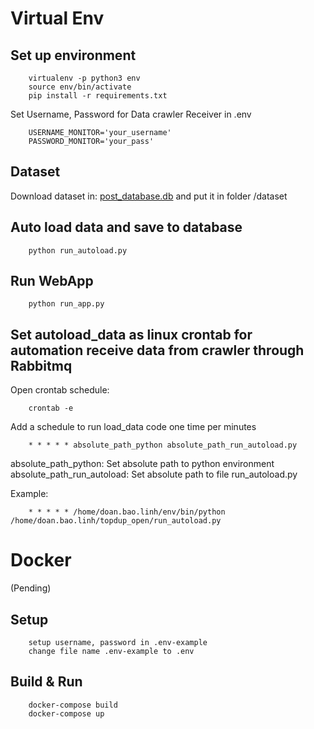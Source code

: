 
# Virtual Env
## Set up environment
```
    virtualenv -p python3 env
    source env/bin/activate
    pip install -r requirements.txt
```

Set Username, Password for Data crawler Receiver in .env
```
    USERNAME_MONITOR='your_username'
    PASSWORD_MONITOR='your_pass'
```



## Dataset
Download dataset in: [post_database.db](https://drive.google.com/file/d/1YtXEDgFQPpZRT3eeCdVKiGWkNRi8lW48) and put it in folder /dataset
## Auto load data and save to database
```
    python run_autoload.py
```

## Run WebApp
```
    python run_app.py
```
## Set autoload_data as linux crontab for automation receive data from crawler through Rabbitmq

Open crontab schedule: 
```
    crontab -e
```
Add a schedule to run load_data code one time per minutes
```
    * * * * * absolute_path_python absolute_path_run_autoload.py
```
absolute_path_python: Set absolute path to python environment  
absolute_path_run_autoload: Set absolute path to file run_autoload.py

Example:
```
    * * * * * /home/doan.bao.linh/env/bin/python /home/doan.bao.linh/topdup_open/run_autoload.py
```

# Docker
(Pending)
## Setup

```
    setup username, password in .env-example
    change file name .env-example to .env
```
## Build & Run
```
    docker-compose build
    docker-compose up
```
